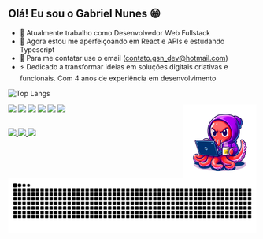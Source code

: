 ## Olá! Eu sou o Gabriel Nunes 😁


- 🔭 Atualmente trabalho como Desenvolvedor Web Fullstack
- 🌱 Agora estou me aperfeiçoando em React e APIs e estudando Typescript
- 💬 Para me contatar use o email (contato.gsn_dev@hotmail.com)
- ⚡ Dedicado a transformar ideias em soluções digitais criativas e funcionais. Com 4 anos de experiência em desenvolvimento

![Top Langs](https://github-readme-stats.vercel.app/api/top-langs/?username=gaseines&layout=compact&theme=dark)


<div style="display: inline_block ">
  <img style="height: 50px" src="https://cdn.jsdelivr.net/gh/devicons/devicon@latest/icons/javascript/javascript-plain.svg" />
  <img style="height: 50px" src="https://cdn.jsdelivr.net/gh/devicons/devicon@latest/icons/react/react-original.svg" />
  <img style="height: 50px" src="https://cdn.jsdelivr.net/gh/devicons/devicon@latest/icons/nodejs/nodejs-original-wordmark.svg" />
  <img style="height: 50px" src="https://cdn.jsdelivr.net/gh/devicons/devicon@latest/icons/html5/html5-original.svg" />
  <img style="height: 50px" src="https://cdn.jsdelivr.net/gh/devicons/devicon@latest/icons/css3/css3-original.svg" />   
  <img style="height: 50px" src="https://cdn.jsdelivr.net/gh/devicons/devicon@latest/icons/typescript/typescript-original.svg" />
  <img align="right" style="width: 150px; height: 150px" src="https://github.com/Gaseines/Layouts/blob/main/projetos/src/images/logo_pessoal.png?raw=true" />
</div>

## 

<div>
  <a style="text_decoration: none" href="https://www.instagram.com/gaseines/">
    <img src="https://img.shields.io/badge/Instagram-E4405F?style=for-the-badge&logo=instagram&logoColor=white" />
  </a>
  <a style="text_decoration: none" href="https://www.linkedin.com/in/gabriel-nunes-42218b271/">
    <img src="https://img.shields.io/badge/LinkedIn-0077B5?style=for-the-badge&logo=linkedin&logoColor=white" />
  </a>
  <a href="https://github.com/Gaseines">
    <img src="https://img.shields.io/badge/GitHub-100000?style=for-the-badge&logo=github&logoColor=white" />
  </a>
</div>

<img src="https://raw.githubusercontent.com/gaseines/gaseines/output/snake.svg" alt="Snake animation" />

###
